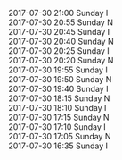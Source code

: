 2017-07-30 21:00 Sunday  I  
2017-07-30 20:55 Sunday  N  
2017-07-30 20:45 Sunday  I  
2017-07-30 20:40 Sunday  N  
2017-07-30 20:25 Sunday  I  
2017-07-30 20:20 Sunday  N  
2017-07-30 19:55 Sunday  I  
2017-07-30 19:50 Sunday  N  
2017-07-30 19:40 Sunday  I  
2017-07-30 18:15 Sunday  N  
2017-07-30 18:10 Sunday  I  
2017-07-30 17:15 Sunday  N  
2017-07-30 17:10 Sunday  I  
2017-07-30 17:05 Sunday  N  
2017-07-30 16:35 Sunday  I  
